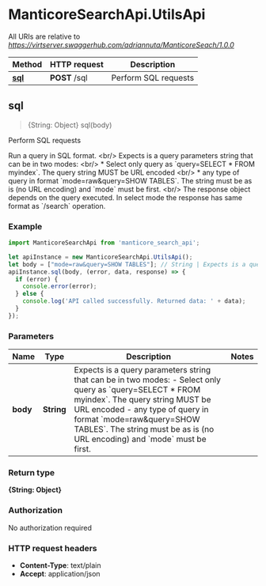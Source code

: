# ManticoreSearchApi.UtilsApi

All URIs are relative to *https://virtserver.swaggerhub.com/adriannuta/ManticoreSeach/1.0.0*

Method | HTTP request | Description
------------- | ------------- | -------------
[**sql**](UtilsApi.md#sql) | **POST** /sql | Perform SQL requests



## sql

> {String: Object} sql(body)

Perform SQL requests

Run a query in SQL format. &lt;br/&gt; Expects is a query parameters string that can be in two modes: &lt;br/&gt; * Select only query as &#x60;query&#x3D;SELECT * FROM myindex&#x60;. The query string MUST be URL encoded &lt;br/&gt; * any type of query in format &#x60;mode&#x3D;raw&amp;query&#x3D;SHOW TABLES&#x60;. The string must be as is (no URL encoding) and &#x60;mode&#x60; must be first. &lt;br/&gt; The response object depends on the query executed. In select mode the response has same format as &#x60;/search&#x60; operation. 

### Example

```javascript
import ManticoreSearchApi from 'manticore_search_api';

let apiInstance = new ManticoreSearchApi.UtilsApi();
let body = ["mode=raw&query=SHOW TABLES"]; // String | Expects is a query parameters string that can be in two modes: - Select only query as `query=SELECT * FROM myindex`. The query string MUST be URL encoded - any type of query in format `mode=raw&query=SHOW TABLES`. The string must be as is (no URL encoding) and `mode` must be first. 
apiInstance.sql(body, (error, data, response) => {
  if (error) {
    console.error(error);
  } else {
    console.log('API called successfully. Returned data: ' + data);
  }
});
```

### Parameters


Name | Type | Description  | Notes
------------- | ------------- | ------------- | -------------
 **body** | **String**| Expects is a query parameters string that can be in two modes: - Select only query as &#x60;query&#x3D;SELECT * FROM myindex&#x60;. The query string MUST be URL encoded - any type of query in format &#x60;mode&#x3D;raw&amp;query&#x3D;SHOW TABLES&#x60;. The string must be as is (no URL encoding) and &#x60;mode&#x60; must be first.  | 

### Return type

**{String: Object}**

### Authorization

No authorization required

### HTTP request headers

- **Content-Type**: text/plain
- **Accept**: application/json

